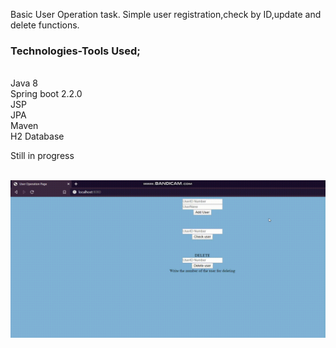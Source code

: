  Basic User Operation task. Simple user registration,check by ID,update and delete functions.
 <h3> Technologies-Tools Used; </h3>   <br>
  Java 8 <br>
  Spring boot 2.2.0 <br>
  JSP <br>
  JPA <br>
  Maven <br>
  H2 Database <br>
  
Still in progress
<br>
<br>


![](screengif.gif)
